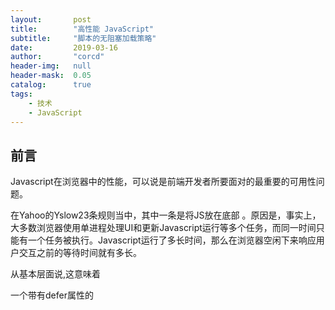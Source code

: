 ```yaml
---
layout:       post
title:        "高性能 JavaScript"
subtitle:     "脚本的无阻塞加载策略"
date:         2019-03-16
author:       "corcd"
header-img:   null
header-mask:  0.05
catalog:      true
tags:
    - 技术
    - JavaScript
---
```

## 前言
Javascript在浏览器中的性能，可以说是前端开发者所要面对的最重要的可用性问题。

在Yahoo的Yslow23条规则当中，其中一条是将JS放在底部 。原因是，事实上，大多数浏览器使用单进程处理UI和更新Javascript运行等多个任务，而同一时间只能有一个任务被执行。Javascript运行了多长时间，那么在浏览器空闲下来响应用户交互之前的等待时间就有多长。　

从基本层面说,这意味着<script>标签的出现使整个页面因脚本解析、运行而出现等待。不论实际的 JavaScript 代码是内联的还是包含在一个不相干的外部文件中,页面下载和解析过程必须停下,等待脚本 完成这些处理,然后才能继续。这是页面生命周期必不可少的部分,因为脚本可能在运行过程中修改页面 内容。典型的例子是 document.write()函数,例如:

```
 1 <html>
 2   <head>
 3     <title>Script Example</title>
 4   </head> 
 5   
 6   <body>
 7      <p>
 8         <script type="text/javascript">
 9            document.write("The date is " + (new Date()).toDateString());
10         </script> 
11      </p>
12   </body> 
13 </html>  　
```
当浏览器遇到一个<script>标签时,正如上面 HTML 页面中那样,无法预知 JavaScript 是否在<p>标签中 添加内容。因此,浏览器停下来,运行此 JavaScript 代码,然后再继续解析、翻译页面。同样的事情发生 在使用 src 属性加载 JavaScript 的过程中。浏览器必须首先下载外部文件的代码,这要占用一些时间,然后 解析并运行此代码。此过程中,页面解析和用户交互是被完全阻塞的。 　　

因为脚本阻塞其他页面资源的下载过程,所以推荐的办法是:将所有<script>标签放在尽可能接近<body> 标签底部的位置,尽量减少对整个页面下载的影响。例如:
```
 1 <html>
 2   <head>
 3     <title>Script Example</title>
 4     <link rel="stylesheet" type="text/css" href="styles.css"> 
 5   </head>
 6   
 7   <body>
 8     <p>Hello world!</p>
 9     <-- Example of recommended script positioning --> 
10       <script type="text/javascript" src="file1.js"></script> 
11       <script type="text/javascript" src="file2.js"></script> 
12       <script type="text/javascript" src="file3.js"></script>
13   </body> 
14 </html>
```
此代码展示了所推荐的<script>标签在 HTML 文件中的位置。尽管脚本下载之间互相阻塞,但页面已经 下载完成并且显示在用户面前了,进入页面的速度不会显得太慢。这就是上面提到的将JS放到底部。

另外，Yahoo! 为他的“Yahoo! 用户接口(Yahoo! User Interface,YUI)”库创建一个“联合句柄”,这是通过他 们的“内容投递网络(Content Delivery Network,CDN)”实现的。任何一个网站可以使用一个“联合句柄”URL 指出包含 YUI 文件包中的哪些文件。例如,下面的 URL 包含两个文件: 　　
```
<script type="text/javascript" src="http://yui.yahooapis.com/combo?2.7.0/build/yahoo/yahoo-min.js&2.7.0/build/event/event-min.js"></script> 
```
此 URL 调用 2.7.0 版本的 yahoo-min.js 和 event-min.js 文件。这些文件在服务器上是两个分离的文件,但是 当服务器收到此 URL 请求时,两个文件将被合并在一起返回给客户端。通过这种方法,就不再需要两个 <script>标签(每个标签加载一个文件),一个<script>标签就可以加载他们。这是在HTML页面包含多个外部Javascript的最佳方法。

 

## Noblocking Scripts 非阻塞脚本

上述是页面初始状态包含多个Javascript脚本加载的最佳方法。Javascript倾向于阻塞浏览器某些处理过程，如http请求和界面刷新，这是开发者面临的最显著性能问题。保持Javascript文件短小，并限制http请求的数量，只是创建反应迅速的网页应用第一步。

但诸如大型网页有大量的Js代码，保持源码短小并不总是一种最佳选择。So，非阻塞脚本应运而生，我们需要的是向页面中逐步添加javascript，某种程度上而言不会阻塞浏览器。

而非阻塞脚本的关键在于，等页面完成加载之后，再加载Javascript源码，这意味着在window的load事件发出之后开始下载代码。

相关解释：　　

　　window 的load事件只会在页面载入完毕后触发一次且仅一次。

　　window.onload=function(){}必须等待网页中所有的内容加载完毕后 ( 包括元素的所有关联文件，例如图片 ) 才能执行，即Javascript此时才可以访问页面中的任何元素。

如下述几种方法：

#### Deferred Scripts 延期脚本

Html4为<script>标签定义了一个扩展属性：defer。

这个defer属性指明元素中所包含的脚本不打算修改DOM，因此代码可以稍后执行。defer属性只被Internet Explorer 4+和Firefox 3.5+支持，它不是一个理想的跨浏览器解决方案。在其他浏览器上，defer属性将被忽略。所以，<script>标签会按照正常默认方式处理，即是会造成阻塞。如果得到各个主流浏览器的支持，这仍是一种有效的解决方式。

<script type="text/javascript" src="file1.js" defer></script>
一个带有defer属性的<script>标签可以放置在文档的任何位置，它会在被解析时启动下载，直到DOM加载完成（在onload事件句柄被调用之前）。当一个defer的Javascript文件被下载时，它不会阻塞浏览器的其他处理过程，所以这些文件可以与其他资源一起并行下载。

可以使用下述代码测试浏览器是否支持defer属性：

```
<html>
  <head>
    <title>Script Defer Example</title>
  </head> 
 
  <body>
    <script defer> alert("defer");</script> 
    <script> alert("script"); </script> 
    <script> window.onload = function(){ alert("load");}; </script>
  </body> 
</html>
```

如果浏览器不支持defer，那么弹出的对话框的顺序是“defer”，“script”，“load”。
如果浏览器支持defer，那么弹出的对话框的顺序是“script”，“load”，“defer”。

　
HTML5新增了一个async属性，对比defer与async的异同：

> 相同之处：
- 加载文件时不阻塞页面渲染
- 使用这两个属性的脚本中不能调用document.write方法
- 有脚本的onload的事件回调

> 区别点：
- html的版本  html4.0中定义了defer；html5.0中定义了async
- 执行时刻：每一个async属性的脚本都在它下载结束之后立刻执行，同时会在window的load事件之前执行。所以就有可能出现脚本执行顺序被打乱的情况；每一个defer属性的脚本都是在页面解析完毕之后，按照原本的顺序执行，同时会在document的　　 DOMContentLoaded之前执行。


#### Dynamic Script Elements 动态脚本元素 

DOM允许我们使用Javascript动态创建HTML的几乎所有文档内容，一个新的<script>元素可以非常容易的通过标准DOM创建：
```
var script = document.createElement ("script");
script.type = "text/javascript";
script.src = "file1.js"; 
document.body.appendChild(script);
```
新的<script>元素加载file1.js源文件。此文件当元素添加到页面后立刻开始下载。此技术的重点在于：无论在何处启动下载，文件的下载和运行都不会阻塞其他页面处理过程。

当文件使用动态脚本节点下载时，返回的代码通常立即执行（除了Firefox和Opera，它们将等待此前的所有动态脚本节点执行完毕）。

大多数情况下，我们希望调用一个函数就可以实现Javascript文件的动态下载。下面的函数封装实现了标准实现和IE实现：

```
function loadScript(url, callback){
    var script = document.createElement ("script") ;
    script.type = "text/javascript";
    
    if (script.readyState){ //IE
        script.onreadystatechange = function(){
        if (script.readyState == "loaded" || script.readyState == "complete"){
            script.onreadystatechange = null;
            callback(); 
            }
        };
    } 
    else { //Others
        script.onload = function(){ callback();}; 
    }
    script.src = url;
    document.getElementsByTagName("head")[0].appendChild(script); 
}

loadScript("file1.js", function(){  //调用
    alert("File is loaded!"); 
});
```
此函数接受两个参数：Javascript文件的Url和一个当Javascript接收完成时触发的回调函数。属性检查用于决定监视哪种事件。最后一步src属性，并将javascript文件添加到head。

动态脚本加载是非阻塞Javascript下载中最常用的模式，因为它可以跨浏览器，而且简单易用。

 

#### XMLHttpRequest Script Injection XHR脚本注入

另一个以非阻塞方式获得脚本的方法是使用XMLHttpRequest(XHR)对象将脚本注入到页面中。此技术首先创建一个XHR对象，然后下载Javascript文件，接着用一个动态<script>元素将Javascript代码注入页面。看demo：　

```
var xhr = new XMLHttpRequest(); 
xhr.open("get", "file1.js", true); 
 xhr.onreadystatechange = function(){
    if (xhr.readyState == 4){
     if (xhr.status >= 200 && xhr.status < 300 || xhr.status == 304){ // 检查http状态码
        var script = document.createElement("script"); 
        script.type = "text/javascript";
        script.text = xhr.responseText;
        document.body.appendChild(script);
      } 
   }
}; 
xhr.send(null);
```
此代码向服务器发送一个获取file1.js的文件get请求。onreadystatechange事件处理函数检查readyState是不是4，然后检查http状态码是不是有效（200表示确定客户端请求已成功，2xx表示有效回应，304表示一个缓存响应）。如果收到一个有效响应，那么就创建一个新的<script>元素，将它的文本属性设置为从服务器接收到的responseText字符串。这样做实际上会创建一个带有内联代码的<script>元素，一旦新的<script>元素被添加到文档，代码将被执行，并准备使用。

此方法的优点是兼容性佳，且你可以下载不立即执行的Javascript代码。由于代码返回在<script>标签之外，它下载后不会自动执行，这使得你可以推迟执行。

此方法的确定是受到浏览器同源限制，Javascript文件必须与页面放置在同一个域内，不能从CDN(内容分发网络Content Delivery Network)下载。正因为这个原因，大型网页通常不采用XHR脚本注入技术。

 

#### Recommended Noblocking Pattern 推荐的非阻塞模式

推荐的向页面加载大量Javascript的方法分为两个步骤：

第一步，包含动态加载Javascript所需的代码，然后加载页面初始化所需的除了Javascript之外的部分。这部分代码尽量小，可能只包含loadScript()函数，它的下载和运行非常迅速，不会对页面造成很大干扰。
第二步，当初始代码准备好之后，用它来加载其余的Javascript。
例如：

```
<script type="text/javascript" src="loader.js">
</script> <script type="text/javascript">
loadScript("the-rest.js", function(){ 
　　Application.init();
}); 
</script>
```
将此代码放置在body的关闭标签</body>之前。这样做的好处是，首先，这样确保Javascript运行不会影响其他页面的其他部分显示。其次，当第二部分Javascript文件完成下载，所有应用程序所必须的DOM已经创建完毕，并做好被访问的准备，避免使用额外的事件处理（如window.onload）来得知页面是否已经准备好了。

另一个选择是直接将loadScript()函数嵌入在页面中，这可以减少一个http请求的开销。例如：

```
<script type="text/javascript"> 
  function loadScript(url, callback){
    var script = document.createElement ("script");
　  script.type = "text/javascript";
   
    if (script.readyState){ //IE script.onreadystatechange = function(){
      if (script.readyState == "loaded" || script.readyState == "complete"){
        script.onreadystatechange = null; 
        callback();
      } 
    };
  } else { //Others 
   script.onload = function(){
   　　callback(); 
   };
  }
  script.src = url; 
  document.getElementsByTagName("head")[0].appendChild(script);
}

loadScript("the-rest.js", function(){
　　Application.init(); 
});
</script>
```
一旦页面初始化代码下载完成，还可以使用loadScript()函数加载页面所需的额外功能函数。

介绍一个通用的工具，Yahoo! Search的Ryan Grove创建了LazyLoad库（参见：http://github.com/rgrove/lazyload/ ）。LazyLoad是一个强大的loadScript()函数。LazyLoad精缩之后只有大约1.5KB。用法举例如下：

```
<script type="text/javascript" src="lazyload-min.js"></script> 
<script type="text/javascript">
    LazyLoad.js("the-rest.js", function(){ 
    Application.init();
    }); 
</script>
```
　　

## 总结

- 将所有<script>标签放置在页面底部，紧靠关闭标签</body>的上方。此方法可以保证页面在脚本运行之前完成解析。
- 将脚本成组打包。页面的<script>标签越少，页面的加载速度就越快，响应也更迅速。不论外部脚本文件还是内联代码都是如此。

有几种方法可以使用非阻塞方式下载Javascript：
- 为<script>标签添加defer属性
- 动态创建<script>元素，用它下载并执行代码
- 用XHR对象下载代码，并注入到页面

**通过上述策略，可以极大提高那些使用Javascript代码的网页应用的实际性能。**